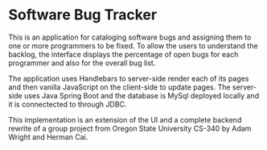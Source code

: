 # Software Bug Tracker

This is an application for cataloging software bugs and assigning them
to one or more programmers to be fixed. To allow the users to understand
the backlog, the interface displays the percentage of open bugs for each
programmer and also for the overall bug list.

The application uses Handlebars to server-side render each
of its pages and then vanilla JavaScript on the client-side
to update pages. The server-side uses Java Spring Boot
and the database is MySql deployed locally and it is connectected to
through JDBC.

This implementation is an extension of the UI and a complete backend 
rewrite of a group project from Oregon State University CS-340 
by Adam Wright and Herman Cai.
